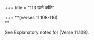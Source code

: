 +++
title = "113 उष्णे वर्षति"

+++
**(verses 11.108-116)  
**

See Explanatory notes for [Verse
11.108].




